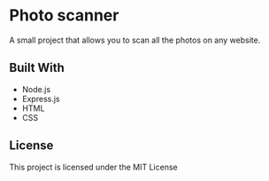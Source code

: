 # Photo scanner
A small project that allows you to scan all the photos on any website.

## Built With
* Node.js
* Express.js
* HTML
* CSS

## License
This project is licensed under the MIT License
